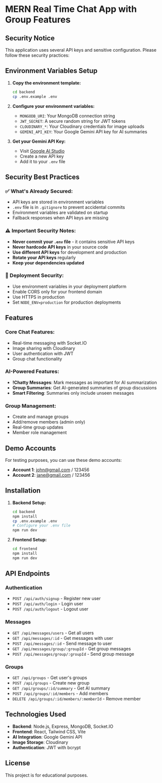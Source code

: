 # MERN Real Time Chat App with Group Features

## Security Notice

This application uses several API keys and sensitive configuration. Please follow these security practices:

## Environment Variables Setup

1. **Copy the environment template:**
   ```bash
   cd backend
   cp .env.example .env
   ```

2. **Configure your environment variables:**
   - `MONGODB_URI`: Your MongoDB connection string
   - `JWT_SECRET`: A secure random string for JWT tokens
   - `CLOUDINARY_*`: Your Cloudinary credentials for image uploads
   - `GEMINI_API_KEY`: Your Google Gemini API key for AI summaries

3. **Get your Gemini API Key:**
   - Visit [Google AI Studio](https://makersuite.google.com/app/apikey)
   - Create a new API key
   - Add it to your `.env` file

## Security Best Practices

### ✅ What's Already Secured:
- API keys are stored in environment variables
- `.env` file is in `.gitignore` to prevent accidental commits
- Environment variables are validated on startup
- Fallback responses when API keys are missing

### ⚠️ Important Security Notes:
- **Never commit your `.env` file** - it contains sensitive API keys
- **Never hardcode API keys** in your source code
- **Use different API keys** for development and production
- **Rotate your API keys** regularly
- **Keep your dependencies updated**

### 📝 Deployment Security:
- Use environment variables in your deployment platform
- Enable CORS only for your frontend domain
- Use HTTPS in production
- Set `NODE_ENV=production` for production deployments

## Features

### Core Chat Features:
- Real-time messaging with Socket.IO
- Image sharing with Cloudinary
- User authentication with JWT
- Group chat functionality

### AI-Powered Features:
- **!Chatty Messages**: Mark messages as important for AI summarization
- **Group Summaries**: Get AI-generated summaries of group discussions
- **Smart Filtering**: Summaries only include unseen messages

### Group Management:
- Create and manage groups
- Add/remove members (admin only)
- Real-time group updates
- Member role management

## Demo Accounts

For testing purposes, you can use these demo accounts:
- **Account 1**: john@gmail.com / 123456
- **Account 2**: jane@gmail.com / 123456

## Installation

1. **Backend Setup:**
   ```bash
   cd backend
   npm install
   cp .env.example .env
   # Configure your .env file
   npm run dev
   ```

2. **Frontend Setup:**
   ```bash
   cd frontend
   npm install
   npm run dev
   ```

## API Endpoints

### Authentication
- `POST /api/auth/signup` - Register new user
- `POST /api/auth/login` - Login user
- `POST /api/auth/logout` - Logout user

### Messages
- `GET /api/messages/users` - Get all users
- `GET /api/messages/:id` - Get messages with user
- `POST /api/messages/:id` - Send message to user
- `GET /api/messages/group/:groupId` - Get group messages
- `POST /api/messages/group/:groupId` - Send group message

### Groups
- `GET /api/groups` - Get user's groups
- `POST /api/groups` - Create new group
- `GET /api/groups/:id/summary` - Get AI summary
- `POST /api/groups/:id/members` - Add members
- `DELETE /api/groups/:id/members/:memberId` - Remove member

## Technologies Used

- **Backend**: Node.js, Express, MongoDB, Socket.IO
- **Frontend**: React, Tailwind CSS, Vite
- **AI Integration**: Google Gemini API
- **Image Storage**: Cloudinary
- **Authentication**: JWT with bcrypt

## License

This project is for educational purposes.
